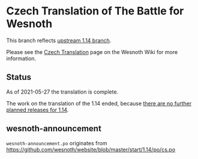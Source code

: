 # Czech Translation of The Battle for Wesnoth

This branch reflects [upstream 1.14 branch](https://github.com/wesnoth/wesnoth/tree/1.14).

Please see the [Czech Translation](https://wiki.wesnoth.org/CzechTranslation) page on the Wesnoth Wiki for more information.

## Status

As of 2021-05-27 the translation is complete.

The work on the translation of the 1.14 ended, because [there are no further planned releases for 1.14](https://mailman.wesnoth.org/pipermail/i18n/2021-June/000057.html).

## wesnoth-announcement
`wesnoth-announcement.po` originates from https://github.com/wesnoth/website/blob/master/start/1.14/po/cs.po
